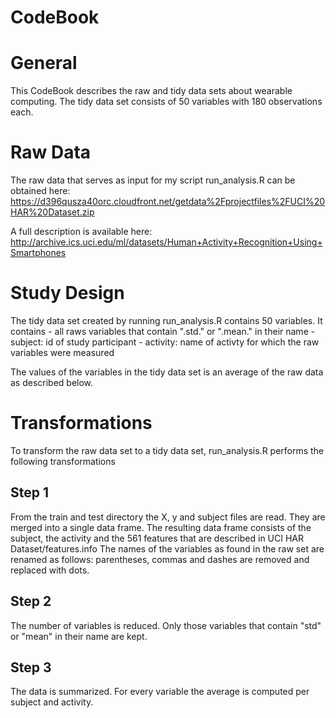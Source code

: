 CodeBook
========

# General

This CodeBook describes the raw and tidy data sets about wearable computing. The tidy data set consists of 50 variables with 180 observations each.

# Raw Data
The raw data that serves as input for my script run_analysis.R can be obtained here: https://d396qusza40orc.cloudfront.net/getdata%2Fprojectfiles%2FUCI%20HAR%20Dataset.zip 


A full description is available here: http://archive.ics.uci.edu/ml/datasets/Human+Activity+Recognition+Using+Smartphones 

 
# Study Design
The tidy data set created by running run_analysis.R contains 50 variables. It contains 
	- all raws variables that contain ".std." or ".mean." in their name
	- subject: id of study participant
	- activity: name of activty for which the raw variables were measured

The values of the variables in the tidy data set is an average of the raw data as described below.

# Transformations
To transform the raw data set to a tidy data set, run_analysis.R performs the following transformations


## Step 1
From the train and test directory the X, y and subject files are read. They are merged into a single data frame. The resulting data frame consists of the subject, the activity and the 561 features that are described in UCI HAR Dataset/features.info
The names of the variables as found in the raw set are renamed as follows: parentheses, commas and dashes are removed and replaced with dots.

## Step 2
The number of variables is reduced. Only those variables that contain "std" or "mean" in their name are kept.

## Step 3
The data is summarized. For every variable the average is computed per subject and activity.

